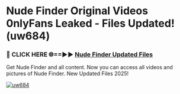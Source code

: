 # Nude Finder Original Videos 0nlyFans Leaked - Files Updated! (uw684)

<h3>🔴 CLICK HERE 🌐==►► <a href="https://tinyurl.com/yrmya6cz" rel="nofollow">Nude Finder Updated Files</a></h3>

Get Nude Finder and all content. Now you can access all videos and pictures of Nude Finder. New Updated Files 2025!

[![uw684](https://i.imgur.com/FMdXYCs.gif)](https://tinyurl.com/yrmya6cz)
